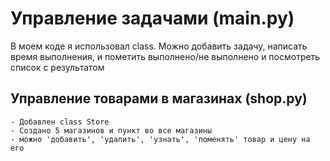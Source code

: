 # **Управление задачами (main.py)**

В моем коде я использовал class. 
Можно добавить задачу, написать время выполнения, и пометить выполнено/не выполнено
и посмотреть список с результатом

## **Управление товарами в магазинах (shop.py)**
    - Добавлен class Store
    - Создано 5 магазинов и пункт во все магазины
    - можно 'добавить', 'удалить', 'узнать', 'поменять' товар и цену на его
    

